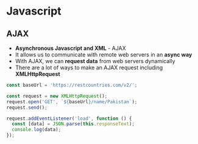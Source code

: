 # **Javascript**

## **AJAX**

* **Asynchronous Javascript and XML** - AJAX
* It allows us to communicate with remote web servers in an **async way**
* With AJAX, we can **request data** from web servers dynamically
* There are a lot of ways to make an AJAX request including **XMLHttpRequest**

```javascript
const baseUrl = 'https://restcountries.com/v2/';

const request = new XMLHttpRequest();
request.open('GET', `${baseUrl}/name/Pakistan`);
request.send();

request.addEventListener('load', function () {
  const [data] = JSON.parse(this.responseText);
  console.log(data);
});
```

